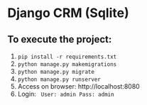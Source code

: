 # Django CRM (Sqlite)

## To execute the project: 
1. ```pip install -r requirements.txt```
2. ```python manage.py makemigrations```
3. ```python manage.py migrate```
4. ```python manage.py runserver```
5. Access on browser: http://localhost:8080
6. Login:
` 
User: admin
Pass: admin
`
